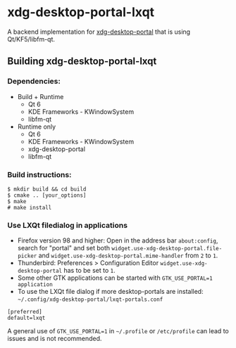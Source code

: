 # xdg-desktop-portal-lxqt

A backend implementation for [xdg-desktop-portal](http://github.com/flatpak/xdg-desktop-portal)
that is using Qt/KF5/libfm-qt.

## Building xdg-desktop-portal-lxqt

### Dependencies:
- Build + Runtime
  - Qt 6
  - KDE Frameworks - KWindowSystem
  - libfm-qt
- Runtime only
  - Qt 6
  - KDE Frameworks - KWindowSystem
  - xdg-desktop-portal
  - libfm-qt

### Build instructions:
```
$ mkdir build && cd build
$ cmake .. [your_options]
$ make
# make install
```
### Use LXQt filedialog in applications

* Firefox version 98 and higher:  Open in the address bar `about:config`, search for "portal" and set both `widget.use-xdg-desktop-portal.file-picker` and `widget.use-xdg-desktop-portal.mime-handler`  from `2` to `1`.
* Thunderbird: Preferences > Configuration Editor `widget.use-xdg-desktop-portal` has to be set to `1`.
* Some other GTK applications can be started with `GTK_USE_PORTAL=1 application`
* To use the LXQt file dialog if more desktop-portals are installed:
 `~/.config/xdg-desktop-portal/lxqt-portals.conf`
```
[preferred]
default=lxqt
```

A general use of `GTK_USE_PORTAL=1` in `~/.profile` or `/etc/profile` can lead to issues and
 is not recommended.
